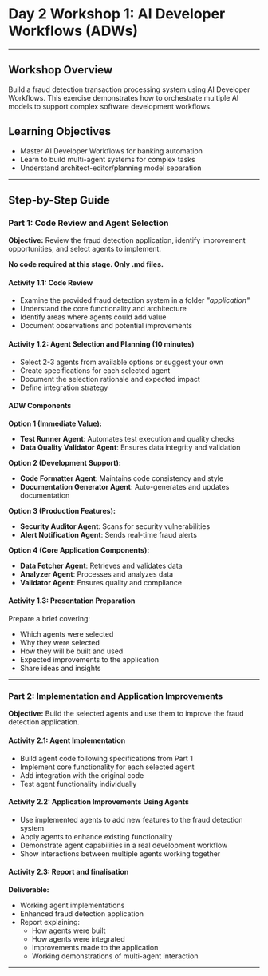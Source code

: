 # Day 2 Workshop 1: AI Developer Workflows (ADWs) 

---

## Workshop Overview

Build a fraud detection transaction processing system using AI Developer Workflows. This exercise demonstrates how to orchestrate multiple AI models to support complex software development workflows.

## Learning Objectives

- Master AI Developer Workflows for banking automation
- Learn to build multi-agent systems for complex tasks
- Understand architect-editor/planning model separation

---

## Step-by-Step Guide

### Part 1: Code Review and Agent Selection

**Objective:** Review the fraud detection application, identify improvement opportunities, and select agents to implement.

**No code required at this stage. Only .md files.**

#### Activity 1.1: Code Review 

- Examine the provided fraud detection system in a folder *"application"*
- Understand the core functionality and architecture
- Identify areas where agents could add value
- Document observations and potential improvements

#### Activity 1.2: Agent Selection and Planning (10 minutes)

- Select 2-3 agents from available options or suggest your own
- Create specifications for each selected agent
- Document the selection rationale and expected impact
- Define integration strategy 

#### ADW Components

**Option 1 (Immediate Value):**
- **Test Runner Agent**: Automates test execution and quality checks
- **Data Quality Validator Agent**: Ensures data integrity and validation

**Option 2 (Development Support):**
- **Code Formatter Agent**: Maintains code consistency and style
- **Documentation Generator Agent**: Auto-generates and updates documentation

**Option 3 (Production Features):**
- **Security Auditor Agent**: Scans for security vulnerabilities
- **Alert Notification Agent**: Sends real-time fraud alerts

**Option 4 (Core Application Components):**
- **Data Fetcher Agent**: Retrieves and validates data
- **Analyzer Agent**: Processes and analyzes data
- **Validator Agent**: Ensures quality and compliance


#### Activity 1.3: Presentation Preparation 

Prepare a brief covering:
- Which agents were selected
- Why they were selected
- How they will be built and used
- Expected improvements to the application
- Share ideas and insights

---

### Part 2: Implementation and Application Improvements

**Objective:** Build the selected agents and use them to improve the fraud detection application.

#### Activity 2.1: Agent Implementation

- Build agent code following specifications from Part 1
- Implement core functionality for each selected agent
- Add integration with the original code
- Test agent functionality individually

#### Activity 2.2: Application Improvements Using Agents 

- Use implemented agents to add new features to the fraud detection system
- Apply agents to enhance existing functionality
- Demonstrate agent capabilities in a real development workflow
- Show interactions between multiple agents working together

#### Activity 2.3: Report and finalisation

**Deliverable:**
- Working agent implementations
- Enhanced fraud detection application
- Report explaining:
  - How agents were built
  - How agents were integrated
  - Improvements made to the application
  - Working demonstrations of multi-agent interaction

---


